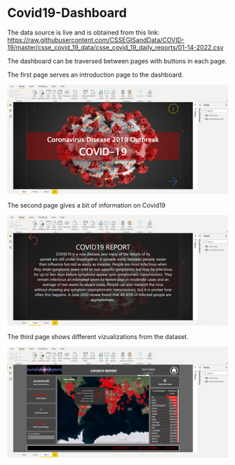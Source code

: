 # Covid19-Dashboard

The data source is live and is obtained from this link: https://raw.githubusercontent.com/CSSEGISandData/COVID-19/master/csse_covid_19_data/csse_covid_19_daily_reports/01-14-2022.csv

The dashboard can be traversed between pages with buttons in each page.

The first page serves an introduction page to the dashboard.

![Screenshot](https://raw.githubusercontent.com/Christo77793/Covid19-Dashboard/main/Screenshots/Page%201.png)

The second page gives a bit of information on Covid19

![Screenshot](https://raw.githubusercontent.com/Christo77793/Covid19-Dashboard/main/Screenshots/Page%202.png)

The third page shows different vizualizations from the dataset.

![Screenshot](https://raw.githubusercontent.com/Christo77793/Covid19-Dashboard/main/Screenshots/Page%203.png)
